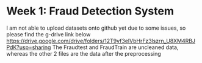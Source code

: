 # Week 1: Fraud Detection System

I am not able to upload datasets onto github yet due to some issues, so please find the g-drive link below
https://drive.google.com/drive/folders/12T9yf3elVbHrFz3lszrn_U8XM4RBJPdK?usp=sharing
The Fraudtest and FraudTrain are uncleaned data, whereas the other 2 files are the data after the preprocessing

